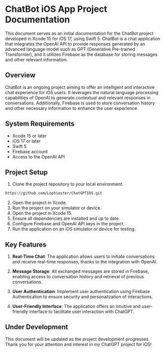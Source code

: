 # ChatBot iOS App Project Documentation

This document serves as an initial documentation for the ChatBot project developed in Xcode 15 for iOS 17, using Swift 5. ChatBot is a chat application that integrates the OpenAI API to provide responses generated by an advanced language model such as GPT (Generative Pre-trained Transformer), and it utilizes Firebase as the database for storing messages and other relevant information.

## Overview

ChatBot is an ongoing project aiming to offer an intelligent and interactive chat experience for iOS users. It leverages the natural language processing capabilities of OpenAI to generate contextual and relevant responses in conversations. Additionally, Firebase is used to store conversation history and other necessary information to enhance the user experience.

## System Requirements

- Xcode 15 or later
- iOS 17 or later
- Swift 5
- Firebase account
- Access to the OpenAI API

## Project Setup

1. Clone the project repository to your local environment.
```bash
https://github.com/Lophiester/ChatGPTIOS.git
```
2. Open the project in Xcode.
3. Run the project on your simulator or device.
3. Open the project in Xcode 15.
4. Ensure all dependencies are installed and up to date.
5. Configure Firebase and OpenAI API keys in the project.
6. Run the application on an iOS simulator or device for testing.

## Key Features

1. **Real-Time Chat**: The application allows users to initiate conversations and receive real-time responses, thanks to the integration with OpenAI.

2. **Message Storage**: All exchanged messages are stored in Firebase, enabling access to conversation history and retrieval of previous conversations.

3. **User Authentication**: Implement user authentication using Firebase Authentication to ensure security and personalization of interactions.

4. **User-Friendly Interface**: The application offers an intuitive and user-friendly interface to facilitate user interaction with ChatGPT.

## Under Development


This document will be updated as the project development progresses. Thank you for your attention and interest in my ChatGPT project for iOS!
